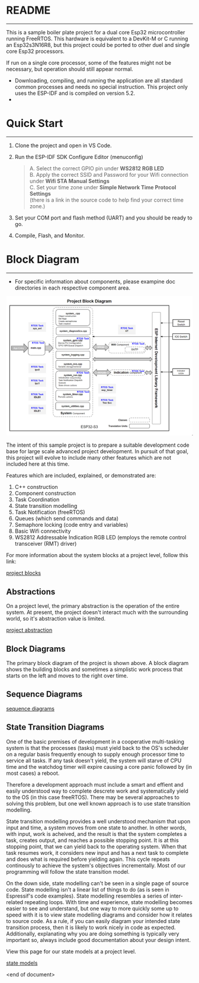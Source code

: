 # README
---
This is a sample boiler plate project for a dual core Esp32 microcontroller running FreeRTOS.  This hardware is equivalent to a DevKit-M or C running an Esp32s3N16R8, but this project could be ported to other duel and single core Esp32 processors.

If run on a single core processor, some of the features might not be necessary, but operation should still appear normal.

* Downloading, compiling, and running the application are all standard common processes and needs no special instruction.  This project only uses the ESP-IDF and is compiled on version 5.2.
* 
# Quick Start
---
1) Clone the project and open in VS Code.  
2) Run the ESP-IDF SDK Configure Editor (menuconfig)  

    >A. Select the correct GPIO pin under **WS2812 RGB LED**  
    >B. Apply the correct SSID and Password for your Wifi connection under **Wifi STA Manual Settings**  
    >C. Set your time zone under **Simple Network Time Protocol Settings**  
        (there is a link in the source code to help find your correct time zone.)  

3) Set your COM port and flash method (UART) and you should be ready to go.  
4) Compile, Flash, and Monitor.  

# Block Diagram
---


* For specific information about components, please exampine doc directories in each respective component area.  

![system_block](./docs/images/project_block.png)

The intent of this sample project is to prepare a suitable development code base for large scale advanced project development.  In pursuit of that goal, this project will evolve to include many other features which are not included here at this time.

Features which are included, explained, or demonstrated are:
1. C++ construction
2. Component construction
3. Task Coordination
4. State transition modelling
5. Task Notification (freeRTOS)
6. Queues (which send commands and data)
7. Semaphore locking (code entry and variables)
8. Basic Wifi connectivity
9. WS2812 Addressable Indication RGB LED (employs the remote control transceiver (RMT) driver)

For more information about the system blocks at a project level, follow this link:

[project blocks](./docs/project_blocks.md)


## Abstractions
On a project level, the primary abstraction is the operation of the entire system.  At present, the project doesn't interact much with the surrounding world, so it's abstraction value is limited.

[project abstraction](./docs/project_abstractions.md)


## Block Diagrams
The primary block diagram of the project is shown above.  A block diagram shows the building blocks and sometimes a simplistic work process that starts on the left and moves to the right over time.

## Sequence Diagrams

[sequence diagrams](./docs/project_sequences.md)


## State Transition Diagrams
One of the basic premises of development in a cooperative multi-tasking system is that the processes (tasks) must yield back to the OS's scheduler on a regular basis frequently enough to supply enough processor time to service all tasks.   If any task doesn't yield, the system will starve of CPU time and the watchdog timer will expire causing a core panic followed by (in most cases) a reboot.

Therefore a development approach must include a smart and effient and easily understood way to complete descrete work and systematically yield to the OS (in this case freeRTOS).  There may be several approaches to solving this problem, but one well known approach is to use state transition modelling.

State transition modelling provides a well understood mechanism that upon input and time, a system moves from one state to another. In other words, with input, work is acheived, and the result is that the system completes a task, creates output, and reaches a possible stopping point.   It is at this stopping point, that we can yield back to the operating system.  When that task resumes work, it considers new input and has a next task to complete and does what is required before yielding again.  This cycle repeats continously to achieve the system's objectives incrementally.  Most of our programming will follow the state transition model.

On the down side, state modelling can't be seen in a single page of source code.  State modelling isn't a linear list of things to do (as is seen in Espressif's code examples).  State modelling resembles a series of inter-related repeating loops.  With time and experience, state modelling becomes easier to see and understand, but one way to more quickly some up to speed with it is to view state modelling diagrams and consider how it relates to source code.  As a rule, if you can easily diagram your intended state transition process, then it is likely to work nicely in code as expected.   Additionally, explanating why you are doing something is typically very important so, always include good documentation about your design intent.

View this page for our state models at a project level.

[state models](./docs/project_state_models.md)

\<end of document>